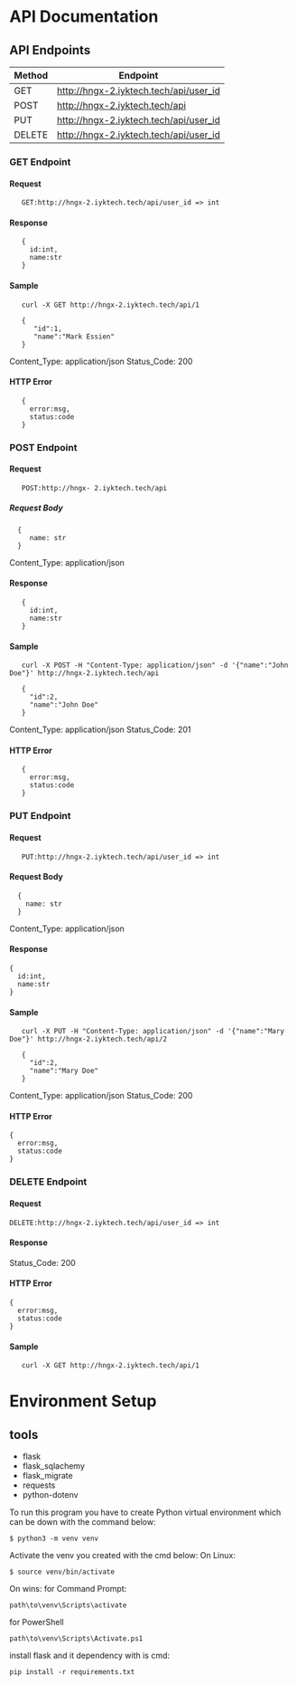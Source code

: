 # API Documentation

## API Endpoints
| Method | Endpoint|
---------|---------|
| GET | http://hngx-2.iyktech.tech/api/user_id |
| POST | http://hngx-2.iyktech.tech/api |
| PUT | http://hngx-2.iyktech.tech/api/user_id |
| DELETE | http://hngx-2.iyktech.tech/api/user_id |

### GET Endpoint

#### Request
```
   GET:http://hngx-2.iyktech.tech/api/user_id => int
```

#### Response
```
   {
     id:int,
     name:str
   }
```

#### Sample
```
   curl -X GET http://hngx-2.iyktech.tech/api/1
```

```
   {
      "id":1,
      "name":"Mark Essien"
   }
```
Content_Type: application/json
Status_Code: 200

#### HTTP Error
```
   {
     error:msg,
     status:code
   }
```

### POST Endpoint

#### Request
```
   POST:http://hngx- 2.iyktech.tech/api
```

##### Request Body
```
  {
     name: str
  }
```
Content_Type: application/json

#### Response
```
   {
     id:int,
     name:str
   }
```

#### Sample
```
   curl -X POST -H "Content-Type: application/json" -d '{"name":"John Doe"}' http://hngx-2.iyktech.tech/api
```

```
   {
     "id":2,
     "name":"John Doe"
   }
```

Content_Type: application/json
Status_Code: 201

#### HTTP Error
```
   {
     error:msg,
     status:code
   }
```

### PUT Endpoint

#### Request
```
   PUT:http://hngx-2.iyktech.tech/api/user_id => int
```

#### Request Body
```
  {
    name: str
  }
```

Content_Type: application/json
#### Response
```
{
  id:int,
  name:str
}
```

#### Sample
```
   curl -X PUT -H "Content-Type: application/json" -d '{"name":"Mary Doe"}' http://hngx-2.iyktech.tech/api/2
```

```
   {
     "id":2,
     "name":"Mary Doe"
   }
```
Content_Type: application/json
Status_Code: 200
#### HTTP Error
```
{
  error:msg,
  status:code
}
```
### DELETE Endpoint

#### Request
```
DELETE:http://hngx-2.iyktech.tech/api/user_id => int
```
#### Response
Status_Code: 200

#### HTTP Error
```
{
  error:msg,
  status:code
}
```
#### Sample
```
   curl -X GET http://hngx-2.iyktech.tech/api/1
```

# Environment Setup
## tools
- flask
- flask_sqlachemy
- flask_migrate
- requests
- python-dotenv
  
To run this program you have to create Python virtual environment which can be down with the command below:
```
$ python3 -m venv venv
```
Activate the venv you created
with the cmd below:
On Linux:
```
$ source venv/bin/activate
```
On wins:
for Command Prompt:
```
path\to\venv\Scripts\activate
```
for PowerShell
```
path\to\venv\Scripts\Activate.ps1
```
install flask and it dependency
with is cmd:
```
pip install -r requirements.txt
```

